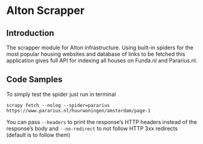 # Alton Scrapper

## Introduction

The scrapper module for Alton infrastructure. Using built-in spiders for the most popular housing websites and database of links to be fetched this application gives full API for indexing all houses on Funda.nl and Pararius.nl.

## Code Samples

To simply test the spider just run in terminal

```scrapy fetch --nolog --spider=pararius https://www.pararius.nl/huurwoningen/amsterdam/page-1```

You can pass ```--headers``` to print the response’s HTTP headers instead of the response’s body and ```--no-redirect``` to not follow HTTP 3xx redirects (default is to follow them)